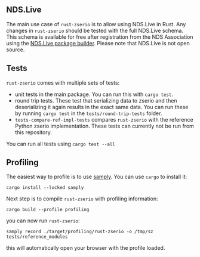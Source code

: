 ## NDS.Live

The main use case of `rust-zserio` is to allow using NDS.Live in Rust. Any
changes in `rust-zserio` should be tested with the full NDS.Live schema. This
schema is available for free after registration from the NDS Association using
the [NDS.Live package builder](https://pack.nds.live). Please note that NDS.Live
is not open source.

## Tests

`rust-zserio` comes with multiple sets of tests:

- unit tests in the main package. You can run this with `cargo test`.
- round trip tests. These test that serializing data to zserio and then
  deserializing it again results in the exact same data. You can run these
  by running `cargo test` in the `tests/round-trip-tests` folder.
- `tests-compare-ref-impl-tests` compares `rust-zserio` with the reference
  Python zserio implementation. These tests can currently not be run from
  this repository.

You can run all tests using `cargo test --all`

## Profiling

The easiest way to profile is to use
[samply](https://github.com/mstange/samply). You can use `cargo` to install it:

```shell
cargo install --locked samply
```

Next step is to compile `rust-zserio` with profiling information:

```shell
cargo build --profile profiling
```

you can now run `rust-zserio`:

```shell
samply record ./target/profiling/rust-zserio -o /tmp/sz tests/reference_modules
```

this will automatically open your browser with the profile loaded.